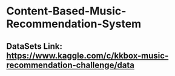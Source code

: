 # Content-Based-Music-Recommendation-System

## DataSets Link: https://www.kaggle.com/c/kkbox-music-recommendation-challenge/data

